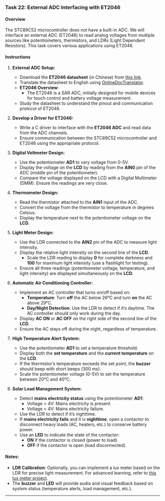 ### Task 22: External ADC Interfacing with ET2046

#### Overview
The STC89C52 microcontroller does not have a built-in ADC. We will interface an external ADC (ET2046) to read analog voltages from multiple sources like potentiometers, thermistors, and LDRs (Light Dependent Resistors). This task covers various applications using ET2046.

#### Instructions

1. **External ADC Setup:**
   - Download the **ET2046 datasheet** (in Chinese) from [this link](http://www.ruikang.net/upload/datasheet/ET2046.pdf).
   - Translate the datasheet to English using [OnlineDocTranslator](https://www.onlinedoctranslator.com/en/).
   - **ET2046 Overview**:
     - The ET2046 is a SAR ADC, initially designed for mobile devices for touch control and battery voltage measurement.
   - Study the datasheet to understand the pinout and communication protocol of ET2046.

2. **Develop a Driver for ET2046:**
   - Write a C driver to interface with the **ET2046 ADC** and read data from the ADC channels.
   - Ensure communication between the STC89C52 microcontroller and ET2046 using the appropriate protocol.

3. **Digital Voltmeter Design:**
   - Use the potentiometer **AD1** to vary voltage from 0-5V.
   - Display the voltage on the **LCD** by reading from the **AIN0** pin of the ADC (middle pin of the potentiometer).
   - Compare the voltage displayed on the LCD with a Digital Multimeter (DMM). Ensure the readings are very close.

4. **Thermometer Design:**
   - Read the thermistor attached to the **AIN1** input of the ADC.
   - Convert the voltage from the thermistor to temperature in degrees Celsius.
   - Display the temperature next to the potentiometer voltage on the **LCD**.

5. **Light Meter Design:**
   - Use the LDR connected to the **AIN2** pin of the ADC to measure light intensity.
   - Display the relative light intensity on the second line of the **LCD**.
     - Scale the LDR reading to display **0** for complete darkness and **100** for maximum light intensity (use a flashlight for testing).
   - Ensure all three readings (potentiometer voltage, temperature, and light intensity) are displayed simultaneously on the **LCD**.

6. **Automatic Air Conditioning Controller:**
   - Implement an AC controller that turns on/off based on:
     - **Temperature**: Turn **off** the AC below 26°C and turn **on** the AC above 29°C.
     - **Day/Night Detection**: Use the LDR to detect if it’s daytime. The AC controller should only work during the day.
   - Display **AC ON** or **AC OFF** on the right side of the second line of the **LCD**.
   - Ensure the AC stays off during the night, regardless of temperature.

7. **High Temperature Alert System:**
   - Use the potentiometer **AD1** to set a temperature threshold.
   - Display both the **set temperature** and the **current temperature** on the **LCD**.
   - If the thermistor’s temperature exceeds the set point, the **buzzer** should beep with short beeps (300 ms).
   - Scale the potentiometer voltage (0-5V) to set the temperature between 20°C and 40°C.

8. **Solar Load Management System:**
   - Detect **mains electricity status** using the potentiometer **AD1**:
     - Voltage > 4V: Mains electricity is present.
     - Voltage < 4V: Mains electricity failure.
   - Use the LDR to detect if it’s nighttime.
   - If **mains electricity fails** and it is **nighttime**, open a contactor to disconnect heavy loads (AC, heaters, etc.) to conserve battery power.
   - Use an **LED** to indicate the state of the contactor:
     - **ON** if the contactor is closed (power to load).
     - **OFF** if the contactor is open (load disconnected).

#### Notes:
- **LDR Calibration**: Optionally, you can implement a lux meter based on the LDR for precise light measurement. For advanced learning, refer to [this lux meter project](https://www.allaboutcircuits.com/projects/design-a-luxmeter-using-a-light-dependent-resistor/).
- The **buzzer** and **LED** will provide audio and visual feedback based on system status (temperature alerts, load management, etc.).

---
